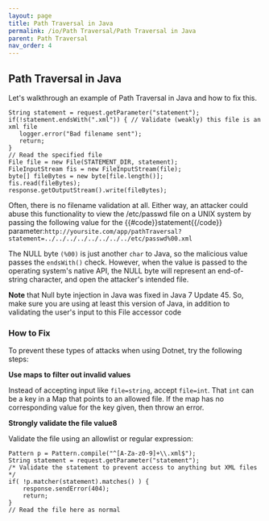 ```yaml
---
layout: page
title: Path Traversal in Java
permalink: /io/Path Traversal/Path Traversal in Java
parent: Path Traversal
nav_order: 4
---
```


## Path Traversal in Java 

Let's walkthrough an example of Path Traversal in Java and how to fix this.

```
String statement = request.getParameter("statement");
if(!statement.endsWith(".xml")) { // Validate (weakly) this file is an xml file
   logger.error("Bad filename sent");
   return;
}
// Read the specified file
File file = new File(STATEMENT_DIR, statement);
FileInputStream fis = new FileInputStream(file);
byte[] fileBytes = new byte[file.length()];
fis.read(fileBytes);
response.getOutputStream().write(fileBytes);
``` 

Often, there is no filename validation at all. 
Either way, an attacker could abuse this functionality to view the /etc/passwd file 
on a UNIX system by passing the following value for the {{#code}}statement{{/code}} parameter:```http://yoursite.com/app/pathTraversal?statement=../../../../../../../../etc/passwd%00.xml``` 

The NULL byte ```(%00)``` is just another ```char``` to Java, so the malicious value passes the ```endsWith()``` check. 
However, when the value is passed to the operating system's native API, the NULL byte will represent an end-of-string character, and open the attacker's intended file.

**Note** that Null byte injection in Java was fixed in Java 7 Update 45. So, make sure you are using at least this version of Java, 
in addition to validating the user's input to this File accessor code


### How to Fix 

To prevent these types of attacks when using Dotnet, try the following steps:

**Use maps to filter out invalid values** 

Instead of accepting input like ```file=string```, accept ```file=int```. That ```int``` can be a key in a Map that points to an allowed file. 
If the map has no corresponding value for the key given, then throw an error. 

**Strongly validate the file value8** 

Validate the file using an allowlist or regular expression: 
```
Pattern p = Pattern.compile("^[A-Za-z0-9]+\\.xml$");
String statement = request.getParameter("statement");
/* Validate the statement to prevent access to anything but XML files */
if( !p.matcher(statement).matches() ) {
    response.sendError(404);
    return;
}
// Read the file here as normal
```